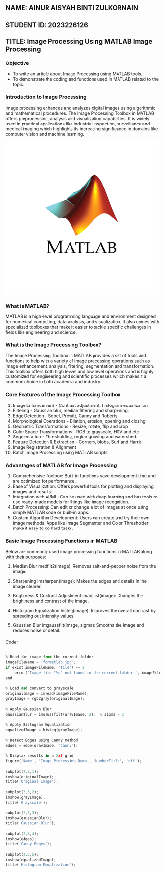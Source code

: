 ## NAME: AINUR AISYAH BINTI ZULKORNAIN
## STUDENT ID: 2023226126
## TITLE: Image Processing Using MATLAB Image Processing

### Objective 
- To write an article about Image Processing using MATLAB tools.
- To demonstrate the coding and functions used in MATLAB related to the topic.

### Introduction to Image Processing
Image processing enhances and analyzes digital images using algorithmic and mathematical procedures. The Image Processing Toolbox in MATLAB offers preprocessing, analysis and visualization capabilities. It is widely used in practical applications like industrial inspection, surveillance and medical imaging which highlights its increasing significance in domains like computer vision and machine learning.

 
![unnamed.png](https://github.com/addff/2503-ITT440/blob/main/10%25%20Individual%20Assignment/M3CS2554A/AINUR%20AISYAH%20BINTI%20ZULKORNAIN%EF%80%8D/matlabpic.png)

### What is MATLAB?
MATLAB is a high-level programming language and environment designed for numerical computing, data analysis, and visualization. It also comes with specialized toolboxes that make it easier to tackle specific challenges in fields like engineering and science.

### What is the Image Processing Toolbox?

The Image Processing Toolbox in MATLAB provides a set of tools and functions to help with a variety of image processing operations such as image enhancement, analysis, filtering, segmentation and transformation. This toolbox offers both high levvel and low level operations and is highly customized for engineering and scientific processes which makes it a common choice in both academia and industry.

### Core Features of the Image Processing Toolbox

1. Image Enhancement - Contrast adjustment, histogram equalization
2. Filtering - Gaussian blur, median filtering and sharpening.
3. Edge Detection - Sobel, Prewitt, Canny and Roberts.
4. Morphological Operations - Dilation, erosion, opening and closing
5. Geometric Transformations - Resize, rotate, flip and crop
6. Color Space Transformations - RGB to grayscale, HSV and etc
7. Segmentation - Thresholding, region growing and watershed.
8. Feature Detection & Extraction - Corners, blobs, Surf and Harris
9. Image Registration & Alignment
10. Batch Image Processing using MATLAB scripts

### Advantages of MATLAB for Image Processing

1. Comprehensive Toolbox: Built-in functions save development time and are optimized for performance.
2. Ease of Visualization: Offers powerful tools for plotting and displaying images and results.
3. Integration with AI/ML: Can be used with deep learning and has tools to use ready-made models for things like image recognition.
4. Batch Processing: Can edit or change a lot of images at once using simple MATLAB code or built-in apps.
5. Custom Algorithm Development: Users can create and try their own image methods. Apps like Image Segmenter and Color Thresholder make it easy to do hard tasks.

### Basic Image Processing Functions in MATLAB

Below are commonly used image processing functions in MATLAB along with their purposes:

1. Median Blur
   medfilt2(image): Removes salt-and-pepper noise from the image.

2. Sharpening
   imsharpen(image): Makes the edges and details in the image clearer.

3. Brightness & Contrast Adjustment
   imadjust(image): Changes the brightness and contrast of the image.

4. Histogram Equalization
   histeq(image):  Improves the overall contrast by spreading out intensity values.

5. Gaussian Blur
imgaussfilt(image, sigma): Smooths the image and reduces noise or detail.

###### Code:
```py
% Read the image from the current folder
imageFileName = 'formatlab.jpg';  
if exist(imageFileName, 'file') ~= 2
    error('Image file "%s" not found in the current folder.', imageFileName);
end

% Load and convert to grayscale
originalImage = imread(imageFileName);
grayImage = rgb2gray(originalImage);

% Apply Gaussian Blur
gaussianBlur = imgaussfilt(grayImage, 2);  % sigma = 2

% Apply Histogram Equalization
equalizedImage = histeq(grayImage);

% Detect Edges using Canny method
edges = edge(grayImage, 'Canny');

% Display results in a 2x3 grid
figure('Name', 'Image Processing Demo', 'NumberTitle', 'off');

subplot(2,3,1);
imshow(originalImage);
title('Original Image');

subplot(2,3,2);
imshow(grayImage);
title('Grayscale');

subplot(2,3,3);
imshow(gaussianBlur);
title('Gaussian Blur');

subplot(2,3,4);
imshow(edges);
title('Canny Edges');

subplot(2,3,5);
imshow(equalizedImage);
title('Histogram Equalization');


